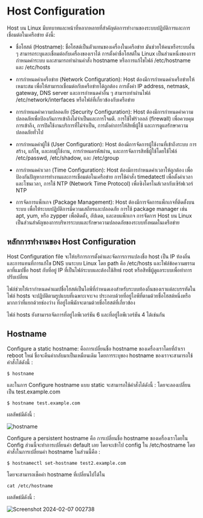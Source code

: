 # Host Configuration

Host บน Linux มีบทบาทและหน้าที่หลากหลายที่สำคัญต่อการทำงานของระบบปฏิบัติการและการเชื่อมต่อในเครือข่าย ดังนี้:

- ชื่อโฮสต์ (Hostname):
ชื่อโฮสต์เป็นตัวแทนของเครื่องในเครือข่าย มันช่วยให้คนหรือระบบอื่น ๆ สามารถระบุและเชื่อมต่อกับเครื่องของเราได้
การตั้งค่าชื่อโฮสต์ใน Linux เป็นส่วนหนึ่งของการกำหนดค่าระบบ และสามารถทำผ่านคำสั่ง hostname หรือการแก้ไขไฟล์ /etc/hostname และ /etc/hosts

- การกำหนดค่าเครือข่าย (Network Configuration):
Host ต้องมีการกำหนดค่าเครือข่ายให้เหมาะสม เพื่อให้สามารถเชื่อมต่อกับเครือข่ายได้ถูกต้อง
การตั้งค่า IP address, netmask, gateway, DNS server และการกำหนดค่าอื่น ๆ สามารถทำผ่านไฟล์ /etc/network/interfaces หรือไฟล์ที่เกี่ยวข้องกับเครือข่าย

- การกำหนดค่าความปลอดภัย (Security Configuration):
Host ต้องมีการกำหนดค่าความปลอดภัยเพื่อป้องกันการเข้าถึงไม่จำเป็นและการโจมตี.
การใช้ไฟร์วอลล์ (firewall) เพื่อควบคุมการเข้าถึง, การปิดใช้งานบริการที่ไม่จำเป็น, การตั้งค่าการให้สิทธิ์ผู้ใช้ และการดูแลรักษาความปลอดภัยทั่วไป

- การกำหนดค่าผู้ใช้ (User Configuration):
Host ต้องมีการจัดการผู้ใช้งานที่เข้าถึงระบบ
การสร้าง, แก้ไข, และลบผู้ใช้งาน, การกำหนดรหัสผ่าน, และการจัดการสิทธิ์ผู้ใช้โดยใช้ไฟล์ /etc/passwd, /etc/shadow, และ /etc/group

- การกำหนดค่าเวลา (Time Configuration):
Host ต้องมีการกำหนดค่าเวลาให้ถูกต้อง เพื่อป้องกันปัญหาการทำงานและการเชื่อมต่อในเครือข่าย
การใช้คำสั่ง timedatectl เพื่อตั้งค่าเวลาและโซนเวลา, การใช้ NTP (Network Time Protocol) เพื่อซิงโครไนส์เวลากับเซิร์ฟเวอร์ NTP

- การจัดการแพ็กเกจ (Package Management):
Host ต้องมีการจัดการแพ็กเกจที่ติดตั้งบนระบบ เพื่อให้ระบบปฏิบัติการมีความเสถียรและปลอดภัย
การใช้ package manager เช่น apt, yum, หรือ zypper เพื่อติดตั้ง, อัปเดต, และลบแพ็กเกจ
การจัดการ Host บน Linux เป็นส่วนสำคัญของการบริหารระบบและรักษาความปลอดภัยของระบบทั้งหมดในเครือข่าย



## หลักการทำงานของ Host Configuration 

Host Configuration file จะให้บริการการตั้งค่าและจัดการการแปลงชื่อ host เป็น IP ท้องถิ่น และการแทนที่การแก้ไข DNS บนระบบ Linux  โดย path คือ /etc/hosts และไฟล์ข้อความธรรมดาที่แมปชื่อ host กับที่อยู่ IP ที่เป็นไฟล์ระบบและต้องใช้สิทธ์ root หรือสิทธิ์ผู้ดูแลระบบเพื่อทำการปรับเปลี่ยน 

ไฟล์ช่วยให้เรากำหนดค่าแมปชื่อโฮสต์เป็นไอพีที่กำหนดเองสำหรับระบบท้องถิ่นของเราแต่ละบรรทัดในไฟล์ hosts จะปฏิบัติตามรูปแบบที่เฉพาะเจาะจง ประกอบด้วยที่อยู่ไอพีที่ตามด้วยชื่อโฮสต์หนึ่งหรือมากกว่าที่แยกด้วยช่องว่าง ที่อยู่ไอพีมักจะตามด้วยชื่อโฮสต์ที่เกี่ยวข้อง 

ไฟล์ hosts ยังสามารถจัดการที่อยู่ไอพีเวอร์ชัน 6 และที่อยู่ไอพีเวอร์ชัน 4 ได้เช่นกัน


## Hostname
Configure a static hostname:
คือการเปลี่ยนชื่อ hostname ของเครื่องเราโดยที่ถ้าเรา reboot ใหม่ ชื่อจะคืนค่ากลับมาเป็นเหมือนเดิม
โดยการระบุของ hostname ของเราจะสามารถใช้คำสั่งได้ดังนี้ :

```
$ hostname
```

และในการ Configure hostname แบบ static จะสามารถใช้คำสั่งได้ดังนี้ :
โดยจะลองเปลี่ยนเป็น test.example.com

```
$ hostname test.example.com
```
ผลลัพธ์มีดังนี้ :
 
![hostname](https://github.com/CosmoGuy112/PHost/assets/112687431/74739192-08f6-4fc6-932c-c96b6bb56e95)


Configure a persistent hostname
คือ การเปลี่ยนชื่อ hostname ของเครื่องเราโดยใน Config ส่วนนี้จะทำการเปลี่ยนค่า default เลย โดยจะเข้าไป config ใน /etc/hostname
โดยคำสั่งในการเปลี่ยนค่า hostname ในส่วนนี้คือ :

```
$ hostnamectl set-hostname test2.example.com
```

โดยจะสามารถเช็คค่า hostname ที่เปลี่ยนไปได้ใน

```
cat /etc/hostname
```

ผลลัพธ์มีดังนี้ :

![Screenshot 2024-02-07 002738](https://github.com/CosmoGuy112/PHost/assets/112687431/9ea4116a-1e0f-443b-bac8-7e5b2284223d)

